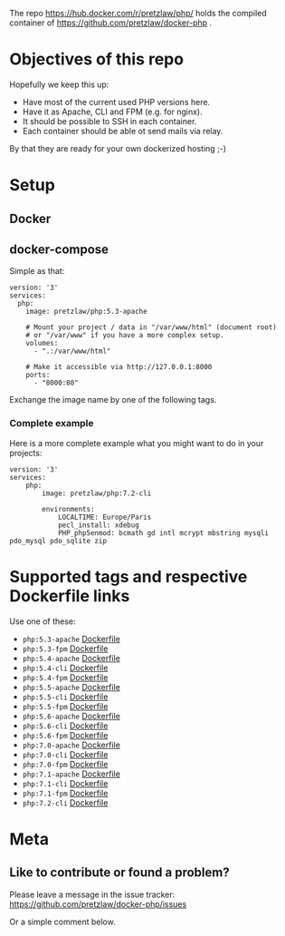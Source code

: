 The repo https://hub.docker.com/r/pretzlaw/php/
holds the compiled container of https://github.com/pretzlaw/docker-php .

# Objectives of this repo

Hopefully we keep this up:

- Have most of the current used PHP versions here.
- Have it as Apache, CLI and FPM (e.g. for nginx).
- It should be possible to SSH in each container.
- Each container should be able ot send mails via relay.

By that they are ready for your own dockerized hosting ;-)

# Setup

## Docker

## docker-compose

Simple as that:

    version: '3'
    services:
      php:
        image: pretzlaw/php:5.3-apache
        
        # Mount your project / data in "/var/www/html" (document root)
        # or "/var/www" if you have a more complex setup.
        volumes:
          - ".:/var/www/html"
          
        # Make it accessible via http://127.0.0.1:8000
        ports:
          - "8000:80"

Exchange the image name by one of the following tags.

### Complete example

Here is a more complete example what you might want to do in your projects:

    version: '3'
    services:
        php:
            image: pretzlaw/php:7.2-cli
            
            environments:
                LOCALTIME: Europe/Paris
                pecl_install: xdebug
                PHP_php5enmod: bcmath gd intl mcrypt mbstring mysqli pdo_mysql pdo_sqlite zip 

# Supported tags and respective Dockerfile links

Use one of these:

- `php:5.3-apache`  [Dockerfile](https://github.com/pretzlaw/docker-php/tree/master/5.3-apache)
- `php:5.3-fpm`     [Dockerfile](https://github.com/pretzlaw/docker-php/tree/master/5.3-fpm)
- `php:5.4-apache`  [Dockerfile](https://github.com/pretzlaw/docker-php/tree/master/5.4-apache)
- `php:5.4-cli`     [Dockerfile](https://github.com/pretzlaw/docker-php/tree/master/5.4-cli)
- `php:5.4-fpm`     [Dockerfile](https://github.com/pretzlaw/docker-php/tree/master/5.3-fpm)
- `php:5.5-apache`  [Dockerfile](https://github.com/pretzlaw/docker-php/tree/master/5.5-apache)
- `php:5.5-cli`     [Dockerfile](https://github.com/pretzlaw/docker-php/tree/master/5.5-cli)
- `php:5.5-fpm`     [Dockerfile](https://github.com/pretzlaw/docker-php/tree/master/5.5-fpm)
- `php:5.6-apache`  [Dockerfile](https://github.com/pretzlaw/docker-php/tree/master/5.6-apache)
- `php:5.6-cli`     [Dockerfile](https://github.com/pretzlaw/docker-php/tree/master/5.6-cli)
- `php:5.6-fpm`     [Dockerfile](https://github.com/pretzlaw/docker-php/tree/master/5.6-fpm)
- `php:7.0-apache`  [Dockerfile](https://github.com/pretzlaw/docker-php/tree/master/7.0-apache)
- `php:7.0-cli`     [Dockerfile](https://github.com/pretzlaw/docker-php/tree/master/7.0-cli)
- `php:7.0-fpm`     [Dockerfile](https://github.com/pretzlaw/docker-php/tree/master/7.0-fpm)
- `php:7.1-apache`  [Dockerfile](https://github.com/pretzlaw/docker-php/tree/master/7.1-apache)
- `php:7.1-cli`     [Dockerfile](https://github.com/pretzlaw/docker-php/tree/master/7.1-cli)
- `php:7.1-fpm`     [Dockerfile](https://github.com/pretzlaw/docker-php/tree/master/7.1-fpm)
- `php:7.2-cli`     [Dockerfile](https://github.com/pretzlaw/docker-php/tree/master/7.2-fpm)


# Meta

## Like to contribute or found a problem?

Please leave a message in the issue tracker:
https://github.com/pretzlaw/docker-php/issues

Or a simple comment below.
